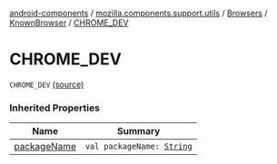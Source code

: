 [android-components](../../../index.md) / [mozilla.components.support.utils](../../index.md) / [Browsers](../index.md) / [KnownBrowser](index.md) / [CHROME_DEV](./-c-h-r-o-m-e_-d-e-v.md)

# CHROME_DEV

`CHROME_DEV` [(source)](https://github.com/mozilla-mobile/android-components/blob/master/components/support/utils/src/main/java/mozilla/components/support/utils/Browsers.kt#L56)

### Inherited Properties

| Name | Summary |
|---|---|
| [packageName](package-name.md) | `val packageName: `[`String`](https://kotlinlang.org/api/latest/jvm/stdlib/kotlin/-string/index.html) |
